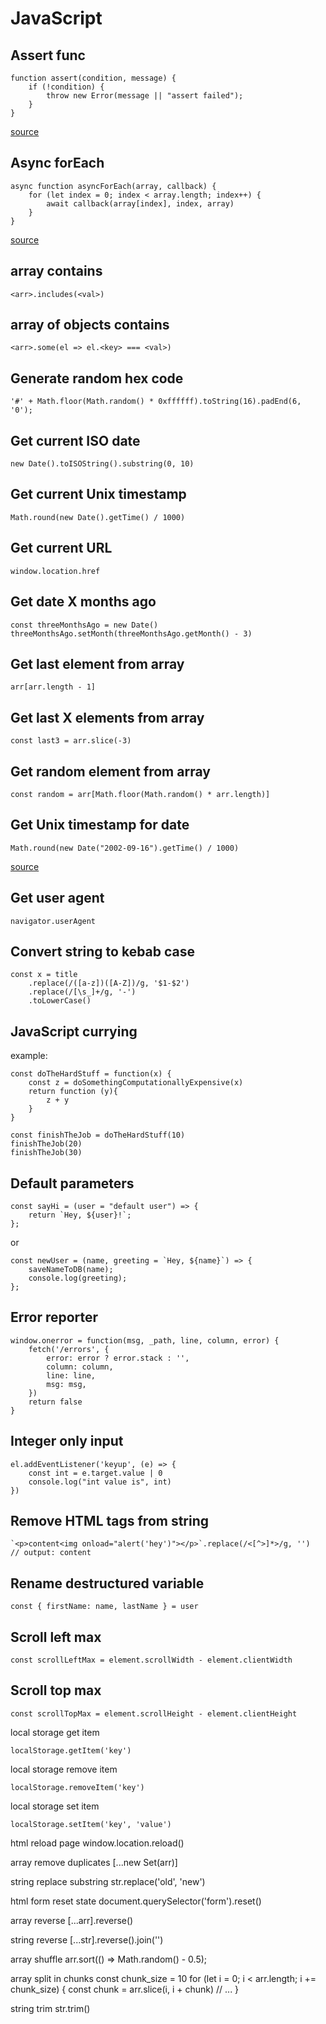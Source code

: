 # JavaScript

## Assert func

	function assert(condition, message) {
		if (!condition) {
			throw new Error(message || "assert failed");
		}
	}

[source](https://stackoverflow.com/questions/15313418/what-is-assert-in-javascript)

## Async forEach

	async function asyncForEach(array, callback) {
		for (let index = 0; index < array.length; index++) {
			await callback(array[index], index, array)
		}
	}

[source](https://codeburst.io/javascript-async-await-with-foreach-b6ba62bbf404)

## array contains

	<arr>.includes(<val>)

## array of objects contains

	<arr>.some(el => el.<key> === <val>)

## Generate random hex code

	'#' + Math.floor(Math.random() * 0xffffff).toString(16).padEnd(6, '0');

## Get current ISO date

	new Date().toISOString().substring(0, 10)

## Get current Unix timestamp

	Math.round(new Date().getTime() / 1000)

## Get current URL

	window.location.href

## Get date X months ago

	const threeMonthsAgo = new Date()
	threeMonthsAgo.setMonth(threeMonthsAgo.getMonth() - 3)
	
## Get last element from array

	arr[arr.length - 1]
	
## Get last X elements from array

	const last3 = arr.slice(-3)

## Get random element from array

	const random = arr[Math.floor(Math.random() * arr.length)]

## Get Unix timestamp for date

	Math.round(new Date("2002-09-16").getTime() / 1000)

[source](https://stackoverflow.com/questions/11893083/convert-normal-date-to-unix-timestamp/11893157#11893157)

## Get user agent

	navigator.userAgent

## Convert string to kebab case

	const x = title
		.replace(/([a-z])([A-Z])/g, '$1-$2')
		.replace(/[\s_]+/g, '-')
		.toLowerCase()

## JavaScript currying

example:

	const doTheHardStuff = function(x) {
		const z = doSomethingComputationallyExpensive(x)
		return function (y){
			z + y
		}
	}

	const finishTheJob = doTheHardStuff(10)
	finishTheJob(20)
	finishTheJob(30)

## Default parameters

	const sayHi = (user = "default user") => {
		return `Hey, ${user}!`;
	};

or

	const newUser = (name, greeting = `Hey, ${name}`) => {
		saveNameToDB(name);
		console.log(greeting);
	};

## Error reporter

	window.onerror = function(msg, _path, line, column, error) {
		fetch('/errors', {
			error: error ? error.stack : '',
			column: column,
			line: line,
			msg: msg,
		})
		return false
	}
	
## Integer only input

	el.addEventListener('keyup', (e) => {
		const int = e.target.value | 0
		console.log("int value is", int)
	})

## Remove HTML tags from string

	`<p>content<img onload="alert('hey')"></p>`.replace(/<[^>]*>/g, '')
	// output: content

## Rename destructured variable

	const { firstName: name, lastName } = user

## Scroll left max

	const scrollLeftMax = element.scrollWidth - element.clientWidth

## Scroll top max

	const scrollTopMax = element.scrollHeight - element.clientHeight

local storage get item

	localStorage.getItem('key')

local storage remove item

	localStorage.removeItem('key')
	
local storage set item

	localStorage.setItem('key', 'value')




html reload page
	window.location.reload()

array remove duplicates
	[...new Set(arr)]

string replace substring
	str.replace('old', 'new')

html form reset state
	document.querySelector('form').reset()

array reverse
	[...arr].reverse()

string reverse
	[...str].reverse().join('')

array shuffle
	arr.sort(() => Math.random() - 0.5);

array split in chunks
	const chunk_size = 10
	for (let i = 0; i < arr.length; i += chunk_size) {
		const chunk = arr.slice(i, i + chunk)
		// ...
	}

string trim
	str.trim()
